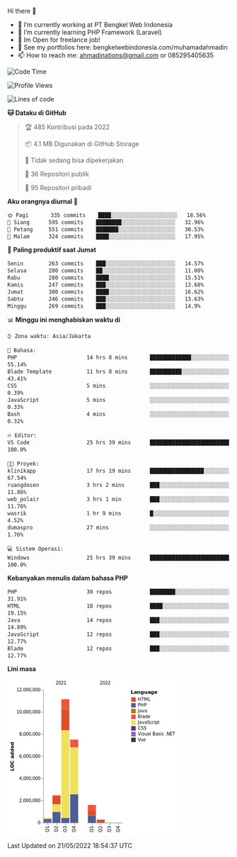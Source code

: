 Hi there 👋

- 🔭 I’m currently working at PT Bengkel Web Indonesia
- 🌱 I’m currently learning PHP Framework (Laravel)
- 📂 Im Open for freelance job!
- 🧷 See my portfolios here: bengkelwebindonesia.com/muhamadahmadin
- 📫 How to reach me: ahmadinations@gmail.com or 085295405635


<!--START_SECTION:waka-->
![Code Time](http://img.shields.io/badge/Code%20Time-0%20secs-blue)

![Profile Views](http://img.shields.io/badge/Profil%20dilihat-3-blue)

![Lines of code](https://img.shields.io/badge/Sejak%20Hello%20World%20aku%20telah%20menulis-23%20Million%20baris%20kode-blue)

**🐱 Dataku di GitHub** 

> 🏆 485 Kontribusi pada 2022
 > 
> 📦 4.1 MB Digunakan di GitHub Storage 
 > 
> 🚫 Tidak sedang bisa dipekerjakan
 > 
> 📜 36 Repositori publik 
 > 
> 🔑 95 Repositori pribadi  
 > 
**Aku orangnya diurnal 🐤** 

```text
🌞 Pagi       335 commits    ████░░░░░░░░░░░░░░░░░░░░░   18.56% 
🌆 Siang      595 commits    ████████░░░░░░░░░░░░░░░░░   32.96% 
🌃 Petang     551 commits    ███████░░░░░░░░░░░░░░░░░░   30.53% 
🌙 Malam      324 commits    ████░░░░░░░░░░░░░░░░░░░░░   17.95%

```
📅 **Paling produktif saat Jumat** 

```text
Senin        263 commits    ███░░░░░░░░░░░░░░░░░░░░░░   14.57% 
Selasa       200 commits    ██░░░░░░░░░░░░░░░░░░░░░░░   11.08% 
Rabu         280 commits    ████░░░░░░░░░░░░░░░░░░░░░   15.51% 
Kamis        247 commits    ███░░░░░░░░░░░░░░░░░░░░░░   13.68% 
Jumat        300 commits    ████░░░░░░░░░░░░░░░░░░░░░   16.62% 
Sabtu        246 commits    ███░░░░░░░░░░░░░░░░░░░░░░   13.63% 
Minggu       269 commits    ███░░░░░░░░░░░░░░░░░░░░░░   14.9%

```


📊 **Minggu ini menghabiskan waktu di** 

```text
⌚︎ Zona waktu: Asia/Jakarta

💬 Bahasa: 
PHP                      14 hrs 8 mins       █████████████░░░░░░░░░░░░   55.14% 
Blade Template           11 hrs 8 mins       ██████████░░░░░░░░░░░░░░░   43.41% 
CSS                      5 mins              ░░░░░░░░░░░░░░░░░░░░░░░░░   0.39% 
JavaScript               5 mins              ░░░░░░░░░░░░░░░░░░░░░░░░░   0.33% 
Bash                     4 mins              ░░░░░░░░░░░░░░░░░░░░░░░░░   0.32%

🔥 Editor: 
VS Code                  25 hrs 39 mins      █████████████████████████   100.0%

🐱‍💻 Proyek: 
klinikapp                17 hrs 19 mins      █████████████████░░░░░░░░   67.54% 
ruangdosen               3 hrs 2 mins        ███░░░░░░░░░░░░░░░░░░░░░░   11.86% 
web_polair               3 hrs 1 min         ███░░░░░░░░░░░░░░░░░░░░░░   11.76% 
wasrik                   1 hr 9 mins         █░░░░░░░░░░░░░░░░░░░░░░░░   4.52% 
dumaspro                 27 mins             ░░░░░░░░░░░░░░░░░░░░░░░░░   1.76%

💻 Sistem Operasi: 
Windows                  25 hrs 39 mins      █████████████████████████   100.0%

```

**Kebanyakan menulis dalam bahasa PHP** 

```text
PHP                      30 repos            ████████░░░░░░░░░░░░░░░░░   31.91% 
HTML                     18 repos            ████░░░░░░░░░░░░░░░░░░░░░   19.15% 
Java                     14 repos            ███░░░░░░░░░░░░░░░░░░░░░░   14.89% 
JavaScript               12 repos            ███░░░░░░░░░░░░░░░░░░░░░░   12.77% 
Blade                    12 repos            ███░░░░░░░░░░░░░░░░░░░░░░   12.77%

```


**Lini masa**

![Chart not found](https://raw.githubusercontent.com/MuhamadAhmadin/MuhamadAhmadin/master/charts/bar_graph.png) 


 Last Updated on 21/05/2022 18:54:37 UTC
<!--END_SECTION:waka-->
